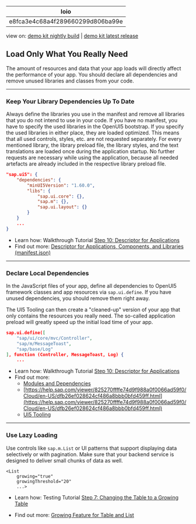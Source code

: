 <!-- loioe8fca3e4c68a4f289660299d806ba99e -->

| loio |
| -----|
| e8fca3e4c68a4f289660299d806ba99e |

<div id="loio">

view on: [demo kit nightly build](https://openui5nightly.hana.ondemand.com/#/topic/e8fca3e4c68a4f289660299d806ba99e) | [demo kit latest release](https://openui5.hana.ondemand.com/#/topic/e8fca3e4c68a4f289660299d806ba99e)</div>

## Load Only What You Really Need

The amount of resources and data that your app loads will directly affect the performance of your app. You should declare all dependencies and remove unused libraries and classes from your code.

***

<a name="loioe8fca3e4c68a4f289660299d806ba99e__section_dvs_cvy_yfb"/>

### Keep Your Library Dependencies Up To Date

Always define the libraries you use in the manifest and remove all libraries that you do not intend to use in your code. If you have no manifest, you have to specify the used libraries in the OpenUI5 bootstrap. If you specify the used libraries in either place, they are loaded optimized. This means that all used controls, styles, etc. are not requested separately. For every mentioned library, the library preload file, the library styles, and the text translations are loaded once during the application startup. No further requests are necessary while using the application, because all needed artefacts are already included in the respective library preload file.

``` json
"sap.ui5": {
	"dependencies": {
		"minUI5Version": "1.60.0",
		"libs": {
			"sap.ui.core": {},
			"sap.m": {},
			"sap.ui.layout": {}
		}
	}
	...
}
```

-   Learn how: Walkthrough Tutorial [Step 10: Descriptor for Applications](Step_10_Descriptor_for_Applications_8f93bf2.md)
-   Find out more: [Descriptor for Applications, Components, and Libraries \(manifest.json\)](Descriptor_for_Applications,_Components,_and_Libraries_(manifest.json)_be0cf40.md)

***

<a name="loioe8fca3e4c68a4f289660299d806ba99e__section_pxb_zvy_yfb"/>

### Declare Local Dependencies

In the JavaScript files of your app, define all dependencies to OpenUI5 framework classes and app resources via `sap.ui.define`. If you have unused dependencies, you should remove them right away.

The UI5 Tooling can then create a "cleaned-up" version of your app that only contains the resources you really need. The so-called application preload will greatly speed up the initial load time of your app.

``` json
sap.ui.define([
	"sap/ui/core/mvc/Controller",
	"sap/m/MessageToast",
	"sap/base/Log"
], function (Controller, MessageToast, Log) {
	...
```

-   Learn how: Walkthrough Tutorial [Step 10: Descriptor for Applications](Step_10_Descriptor_for_Applications_8f93bf2.md)
-   Find out more:
    -   [Modules and Dependencies](Modules_and_Dependencies_91f23a7.md)
    -   [https://help.sap.com/viewer/825270ffffe74d9f988a0f0066ad59f0/Cloud/en-US/dfb26ef028624cf486a8bbb0bfd459ff.html](https://help.sap.com/viewer/825270ffffe74d9f988a0f0066ad59f0/Cloud/en-US/dfb26ef028624cf486a8bbb0bfd459ff.html)
    -   [UI5 Tooling](https://sap.github.io/ui5-tooling/)


***

<a name="loioe8fca3e4c68a4f289660299d806ba99e__section_s3g_5yy_yfb"/>

### Use Lazy Loading

Use controls like `sap.m.List` or UI patterns that support displaying data selectively or with pagination. Make sure that your backend service is designed to deliver small chunks of data as well.

```
<List
	growing="true"
	growingThreshold="20"
	...>
```

-   Learn how: Testing Tutorial [Step 7: Changing the Table to a Growing Table](Step_7_Changing_the_Table_to_a_Growing_Table_016e0d4.md)

-   Find out more: [Growing Feature for Table and List](Growing_Feature_for_Table_and_List_9164ba7.md)



